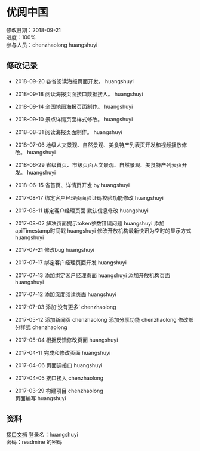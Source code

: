 # 优阅中国
修改日期：2018-09-21  
进度：100%  
参与人员：chenzhaolong  huangshuyi  

## 修改记录 
- 2018-09-20
各省阅读海报页面开发。 huangshuyi
- 2018-09-18
阅读海报页面接口数据接入。 huangshuyi

- 2018-09-14
全国地图海报页面制作。 huangshuyi

- 2018-09-10
景点详情页面样式修改。 huangshuyi

- 2018-08-31
阅读海报页面制作。 huangshuyi

- 2018-07-06
地级人文景观、自然景观、美食特产列表页开发和视频播放修改。 huangshuyi

- 2018-06-29
省级首页、市级页面人文景观、自然景观、美食特产列表页开发。 huangshuyi

- 2018-06-15
省首页、详情页开发 by huangshuyi

- 2017-08-17
绑定客户经理页面验证码校验功能修改 huangshuyi 

- 2017-08-11
绑定客户经理页面 默认信息修改 huangshuyi 

- 2017-08-02
解决页面提示token参数错误问题 huangshuyi
添加apiTimestamp时间戳 huangshuyi
修改开放机构最新快讯为空时的显示方式 huangshuyi

- 2017-07-21
修改bug huangshuyi

- 2017-07-17
绑定客户经理页面开发 huangshuyi

- 2017-07-13
添加绑定客户经理页面 huangshuyi
添加开放机构页面 huangshuyi

- 2017-07-12
添加深度阅读页面 huangshuyi
- 2017-07-03
添加‘没有更多’ chenzhaolong

- 2017-05-12
添加新闻页 chenzhaolong
添加分享功能 chenzhaolong
修改部分样式 chenzhaolong

- 2017-05-04
根据反馈修改页面 huangshuyi

- 2017-04-11
完成和修改页面 huangshuyi

- 2017-04-06
页面调接口 huangshuyi   

- 2017-04-05
接口接入 chenzhaolong

- 2017-03-29
构建项目 chenzhaolong   
页面编写 huangshuyi



## 资料
[接口文档](http://118.178.128.63:8030/projects/yyzg/wiki/%E6%8E%A5%E5%8F%A3%E6%96%87%E6%A1%A3)
登录名：huangshuyi   
密码：readmine 的密码


